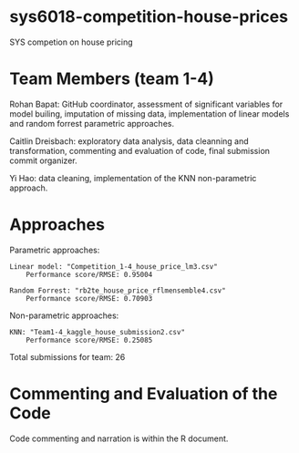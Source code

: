 # sys6018-competition-house-prices
SYS competion on house pricing

# Team Members (team 1-4)

Rohan Bapat: GitHub coordinator, assessment of significant variables for model builing, imputation of missing data, implementation of linear models and random forrest parametric approaches.

Caitlin Dreisbach: exploratory data analysis, data cleanning and transformation, commenting and evaluation of code, final submission commit organizer.

Yi Hao: data cleaning, implementation of the KNN non-parametric approach.

# Approaches

Parametric approaches:

    Linear model: "Competition_1-4_house_price_lm3.csv"
        Performance score/RMSE: 0.95004
        
    Random Forrest: "rb2te_house_price_rflmensemble4.csv"
        Performance score/RMSE: 0.70903
    
Non-parametric approaches:

    KNN: "Team1-4_kaggle_house_submission2.csv"
        Performance score/RMSE: 0.25085
        
Total submissions for team: 26

# Commenting and Evaluation of the Code
Code commenting and narration is within the R document.
